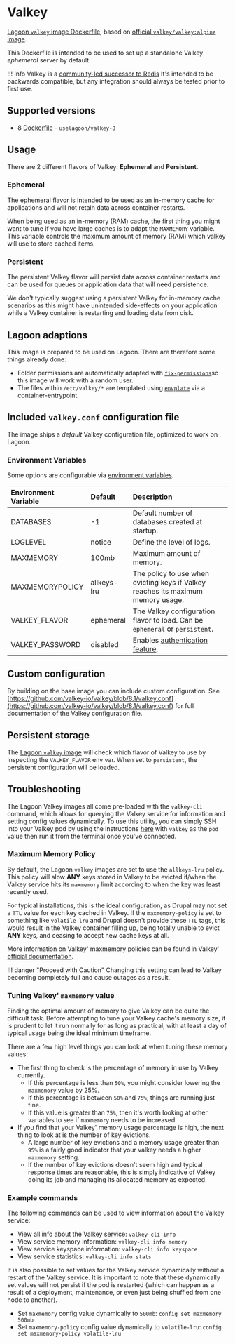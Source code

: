 # Valkey

[Lagoon `valkey` image Dockerfile](https://github.com/uselagoon/lagoon-images/blob/main/images/valkey), based on [official `valkey/valkey:alpine` image](https://hub.docker.com/r/valkey/valkey).

This Dockerfile is intended to be used to set up a standalone Valkey _ephemeral_ server by default.

!!! info
    Valkey is a [community-led successor to Redis](https://www.linuxfoundation.org/press/linux-foundation-launches-open-source-valkey-community) It's intended to be backwards compatible, but any integration should always be tested prior to first use.

## Supported versions

* 8 [Dockerfile](https://github.com/uselagoon/lagoon-images/blob/main/images/valkey/8.Dockerfile) - `uselagoon/valkey-8`

## Usage

There are 2 different flavors of Valkey: **Ephemeral** and **Persistent**.

### Ephemeral

The ephemeral flavor is intended to be used as an in-memory cache for applications and will not retain data across container restarts.

When being used as an in-memory (RAM) cache, the first thing you might want to tune if you have large caches is to adapt the `MAXMEMORY` variable. This variable controls the maximum amount of memory (RAM) which valkey will use to store cached items.

### Persistent

The persistent Valkey flavor will persist data across container restarts and can be used for queues or application data that will need persistence.

We don't typically suggest using a persistent Valkey for in-memory cache scenarios as this might have unintended side-effects on your application while a Valkey container is restarting and loading data from disk.

## Lagoon adaptions

This image is prepared to be used on Lagoon. There are therefore some things already done:

* Folder permissions are automatically adapted with [`fix-permissions`](https://github.com/uselagoon/lagoon-images/blob/main/images/commons/fix-permissions)so this image will work with a random user.
* The files within `/etc/valkey/*` are templated using [`envplate`](https://github.com/kreuzwerker/envplate) via a container-entrypoint.

## Included `valkey.conf` configuration file

The image ships a _default_ Valkey configuration file, optimized to work on Lagoon.

### Environment Variables

Some options are configurable via [environment
variables](../concepts-advanced/environment-variables.md).

| Environment Variable | Default     |                                        Description                                         |
| :------------------- | :---------- | :----------------------------------------------------------------------------------------- |
| DATABASES            | -1          | Default number of databases created at startup.                                            |
| LOGLEVEL             | notice      | Define the level of logs.                                                                  |
| MAXMEMORY            | 100mb       | Maximum amount of memory.                                                                  |
| MAXMEMORYPOLICY      | allkeys-lru | The policy to use when evicting keys if Valkey reaches its maximum memory usage.            |
| VALKEY_FLAVOR        | ephemeral   | The Valkey configuration flavor to load. Can be `ephemeral` or `persistent`. |
| VALKEY_PASSWORD      | disabled    | Enables [authentication feature](https://valkey.io/topics/security#authentication-feature). |

## Custom configuration

By building on the base image you can include custom configuration.
See [https://github.com/valkey-io/valkey/blob/8.1/valkey.conf](https://github.com/valkey-io/valkey/blob/8.1/valkey.conf) for full documentation of the Valkey configuration file.

## Persistent storage

The [Lagoon `valkey` image](https://github.com/uselagoon/lagoon-images/blob/main/images/valkey/6.Dockerfile) will check which flavor of Valkey to use by inspecting the `VALKEY_FLAVOR` env var. When set to `persistent`, the persistent configuration will be loaded.

## Troubleshooting

The Lagoon Valkey images all come pre-loaded with the `valkey-cli` command, which allows for querying the Valkey service for information and setting config values dynamically. To use this utility, you can simply SSH into your Valkey pod by using the instructions [here](../interacting/ssh.md) with `valkey` as the `pod` value then run it from the terminal once you've connected.

### Maximum Memory Policy

By default, the Lagoon `valkey` images are set to use the `allkeys-lru` policy. This policy will alow **ANY** keys stored in Valkey to be evicted if/when the Valkey service hits its `maxmemory` limit according to when the key was least recently used.

For typical installations, this is the ideal configuration, as Drupal may not set a `TTL` value for each key cached in Valkey. If the `maxmemory-policy` is set to something like `volatile-lru` and Drupal doesn't provide these `TTL` tags, this would result in the Valkey container filling up, being totally unable to evict **ANY** keys, and ceasing to accept new cache keys at all.

More information on Valkey' maxmemory policies can be found in Valkey' [official documentation](https://valkey.io/topics/lru-cache/#eviction-policies).

!!! danger "Proceed with Caution"
    Changing this setting can lead to Valkey becoming completely full and cause outages as a result.

### Tuning Valkey' `maxmemory` value

Finding the optimal amount of memory to give Valkey can be quite the difficult task. Before attempting to tune your Valkey cache's memory size, it is prudent to let it run normally for as long as practical, with at least a day of typical usage being the ideal minimum timeframe.

There are a few high level things you can look at when tuning these memory values:

* The first thing to check is the percentage of memory in use by Valkey currently.
  * If this percentage is less than `50%`, you might consider lowering the `maxmemory` value by 25%.
  * If this percentage is between `50%` and `75%`, things are running just fine.
  * If this value is greater than `75%`, then it's worth looking at other variables to see if `maxmemory` needs to be increased.
* If you find that your Valkey' memory usage percentage is high, the next thing to look at is the number of key evictions.
  * A large number of key evictions and a memory usage greater than `95%` is a fairly good indicator that your valkey needs a higher `maxmemory` setting.
  * If the number of key evictions doesn't seem high and typical response times are reasonable, this is simply indicative of Valkey doing its job and managing its allocated memory as expected.

### Example commands

The following commands can be used to view information about the Valkey service:

* View all info about the Valkey service: `valkey-cli info`
* View service memory information: `valkey-cli info memory`
* View service keyspace information: `valkey-cli info keyspace`
* View service statistics: `valkey-cli info stats`

It is also possible to set values for the Valkey service dynamically without a restart of the Valkey service. It is important to note that these dynamically set values will not persist if the pod is restarted (which can happen as a result of a deployment, maintenance, or even just being shuffled from one node to another).

* Set `maxmemory` config value dynamically to `500mb`: `config set maxmemory 500mb`
* Set `maxmemory-policy` config value dynamically to `volatile-lru`: `config set maxmemory-policy volatile-lru`
